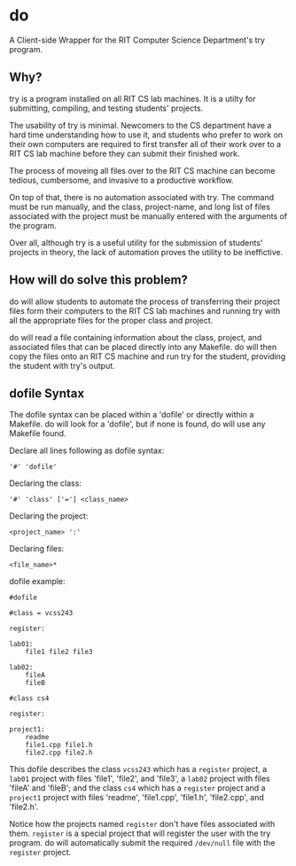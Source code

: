 # do

A Client-side Wrapper for the RIT Computer Science Department's try program.

## Why?

try is a program installed on all RIT CS lab machines. It is a utilty for submitting, compiling, and testing students' projects.

The usability of try is minimal. Newcomers to the CS department have a hard time understanding how to use it, and students who prefer to work on their own computers are required to first transfer all of their work over to a RIT CS lab machine before they can submit their finished work.

The process of moveing all files over to the RIT CS machine can become tedious, cumbersome, and invasive to a productive workflow.

On top of that, there is no automation associated with try. The command must be run manually, and the class, project-name, and long list of files associated with the project must be manually entered with the arguments of the program.

Over all, although try is a useful utility for the submission of students' projects in theory, the lack of automation proves the utility to be ineffictive.

## How will do solve this problem?

do will allow students to automate the process of transferring their project files form their computers to the RIT CS lab machines and running try with all the appropriate files for the proper class and project.

do will read a file containing information about the class, project, and associated files that can be placed directly into any Makefile. do will then copy the files onto an RIT CS machine and run try for the student, providing the student with try's output.

## dofile Syntax

The dofile syntax can be placed within a 'dofile' or directly within a Makefile. do will look for a 'dofile', but if none is found, do will use any Makefile found.

Declare all lines following as dofile syntax:

	'#' 'dofile'

Declaring the class:

	'#' 'class' ['='] <class_name>
	
Declaring the project:

	<project_name> ':'
	
Declaring files:

	<file_name>*
	
dofile example:

	#dofile

	#class = vcss243
	
	register:
	
	lab01:
		file1 file2 file3
		
	lab02:
		fileA
		fileB
		
	#class cs4
	
	register:
	
	project1:
		readme
		file1.cpp file1.h
		file2.cpp file2.h
		
This dofile describes the class `vcss243` which has a `register` project, a `lab01` project with files 'file1', 'file2', and 'file3', a `lab02` project with files 'fileA' and 'fileB'; and the class `cs4` which has a `register` project and a `project1` project with files 'readme', 'file1.cpp', 'file1.h', 'file2.cpp', and 'file2.h'.

Notice how the projects named `register` don't have files associated with them. `register` is a special project that will register the user with the try program. do will automatically submit the required `/dev/null` file with the `register` project.